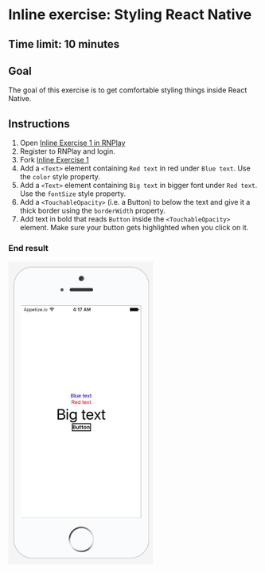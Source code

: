 # Inline exercise: Styling React Native
## Time limit: 10 minutes

## Goal

The goal of this exercise is to get comfortable styling things inside
React Native.

## Instructions

1. Open [Inline Exercise 1 in RNPlay][rnplay]
1. Register to RNPlay and login.
1. Fork [Inline Exercise 1][rnplay]
1. Add a `<Text>` element containing `Red text` in red under `Blue text`.
   Use the `color` style property.
1. Add a `<Text>` element containing `Big text` in bigger font
   under `Red text`. Use the `fontSize` style property.
1. Add a `<TouchableOpacity>` (i.e. a Button) to below the text and give it a
   thick border using the `borderWidth` property.
1. Add text in bold that reads `Button` inside the `<TouchableOpacity>`
   element. Make sure your button gets highlighted when you click on it.

### End result

![](img/style.png)

[rnplay]: https://rnplay.org/apps/danQpA
